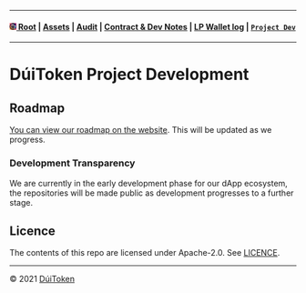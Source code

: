 - - - -
#### [<img src="https://raw.githubusercontent.com/DuiToken/DuiToken/master/assets/Dui-icon.png" width="12" height="12" /> Root](https://github.com/DuiToken/DuiToken) | [Assets](https://github.com/DuiToken/DuiToken/tree/master/assets) | [Audit](https://github.com/DuiToken/DuiToken/tree/master/audit) | [Contract & Dev Notes](https://github.com/DuiToken/DuiToken/tree/master/contract) | [LP Wallet log](https://github.com/DuiToken/DuiToken/blob/master/contract/LP-Wallet-log.md) | [```Project Dev```](https://github.com/DuiToken/DuiToken/tree/master/project-dev)
- - - -

# DúiToken Project Development

## Roadmap
[You can view our roadmap on the website](https://DuiCrypto.com/). This will be updated as we progress.

### Development Transparency
We are currently in the early development phase for our dApp ecosystem, the repositories will be made public as development progresses to a further stage.

## Licence

The contents of this repo are licensed under Apache-2.0. See [LICENCE](https://github.com/DuiToken/DuiToken/LICENCE).

-----

© 2021 [DúiToken](https://DuiCrypto.com)
